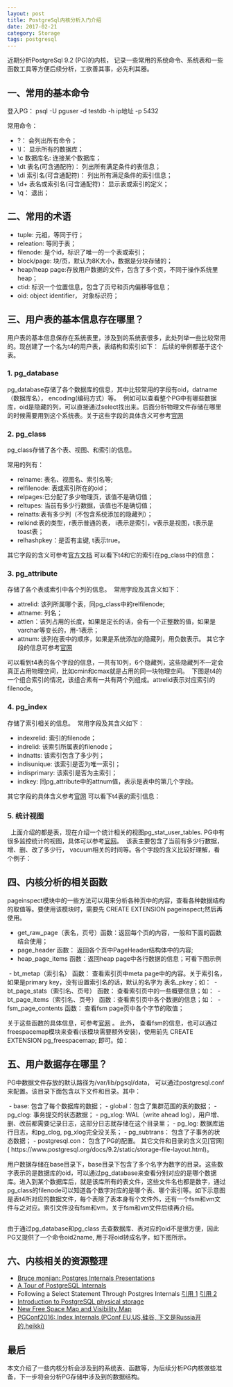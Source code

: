 ```yaml
---
layout: post
title: PostgreSql内核分析入门介绍
date: 2017-02-21
category: Storage
tags: postgresql
---
```



近期分析PostgreSql 9.2 (PG)的内核， 记录一些常用的系统命令、系统表和一些函数工具等方便后续分析，工欲善其事，必先利其器。

## 一、常用的基本命令
登入PG：  psql -U pguser  -d testdb -h ip地址 -p 5432

常用命令：
- \?： 会列出所有命令；
- \l： 显示所有的数据库；
- \c 数据库名:  连接某个数据库；
- \dt 表名(可含通配符)： 列出所有满足条件的表信息；
- \di 索引名(可含通配符)： 列出所有满足条件的索引信息；
- \d+ 表名或索引名(可含通配符)： 显示表或索引的定义；
- \q： 退出；

## 二、常用的术语
- tuple: 元祖，等同于行；
- releation: 等同于表；
- filenode: 是个id，标识了唯一的一个表或索引；
- block/page: 块/页，默认为8K大小，数据是分块存储的；
- heap/heap page:存放用户数据的文件，包含了多个页，不同于操作系统里heap；
- ctid: 标识一个位置信息，包含了页号和页内偏移等信息；
- oid:  object identifier， 对象标识符；
    
## 三、用户表的基本信息存在哪里？
用户表的基本信息保存在系统表里，涉及到的系统表很多，此处列举一些比较常用的。现创建了一个名为t4的用户表，表结构和索引如下：
<img src="{{ '/assets/post_img/postgresql-begin/t4-define.png' | prepend: site.baseurl }}" alt=""> 
后续的举例都基于这个表。

### 1. pg_database
pg_database存储了各个数据库的信息，其中比较常用的字段有oid，datname（数据库名）， encoding(编码方式）等。
<img src="{{ '/assets/post_img/postgresql-begin/pg_db.png' | prepend: site.baseurl }}" alt=""> 
例如可以查看整个PG中有哪些数据库，oid是隐藏的列，可以直接通过select找出来。后面分析物理文件存储在哪里的时候需要用到这个系统表。关于这些字段的具体含义可参考[官网](https://www.postgresql.org/docs/9.2/static/catalog-pg-database.html)
<img src="{{ '/assets/post_img/postgresql-begin/pg_db_example.png' | prepend: site.baseurl }}" alt=""> 

### 2. pg_class
pg_class存储了各个表、视图、和索引的信息。
<img src="{{ '/assets/post_img/postgresql-begin/pg_class.png' | prepend: site.baseurl }}" alt=""> 

常用的列有：
- relname: 表名、视图名、索引名等;
- relfilenode:  表或索引所在的oid；
- relpages:已分配了多少物理页，该值不是确切值；
- reltupes: 当前有多少行数据，该值也不是确切值；
- relnatts:表有多少列（不包含系统添加的隐藏列）；
- relkind:表的类型，r表示普通的表， i表示是索引，v表示是视图，t表示是toast表；
- relhashpkey：是否有主键, t表示true。

其它字段的含义可参考[官方文档](https://www.postgresql.org/docs/9.2/static/catalog-pg-class.html)
可以看下t4和它的索引在pg_class中的信息：
<img src="{{ '/assets/post_img/postgresql-begin/pg_class_ex.png' | prepend: site.baseurl }}" alt=""> 

### 3. pg_attribute
   存储了各个表或索引中各个列的信息。
<img src="{{ '/assets/post_img/postgresql-begin/pg_attr.png' | prepend: site.baseurl }}" alt=""> 
常用字段及其含义如下：
- attrelid: 该列所属哪个表，同pg_class中的relfilenode;
- attname: 列名；
- attlen：该列占用的长度，如果是定长的话，会有一个正整数的值，如果是varchar等变长的，用-1表示；
- attnum: 该列在表中的顺序，如果是系统添加的隐藏列，用负数表示。
其它字段的信息可参考[官网](https://www.postgresql.org/docs/9.2/static/catalog-pg-attribute.html)

可以看到t4表的各个字段的信息，一共有10列，6个隐藏列，这些隐藏列不一定会真正占用物理空间，比如cmin和cmax就是占用的同一块物理空间。
<img src="{{ '/assets/post_img/postgresql-begin/pg_attr_ex1.png' | prepend: site.baseurl }}" alt=""> 
下图是t4的一个组合索引的情况，该组合素有一共有两个列组成。attrelid表示对应索引的filenode。
<img src="{{ '/assets/post_img/postgresql-begin/pg_attr_ex2.png' | prepend: site.baseurl }}" alt=""> 

### 4. pg_index
   存储了索引相关的信息。
<img src="{{ '/assets/post_img/postgresql-begin/pg_index.png' | prepend: site.baseurl }}" alt=""> 
常用字段及其含义如下：
- indexrelid: 索引的filenode；
- indrelid: 该索引所属表的filenode；
- indnatts: 该索引包含了多少列；
- indisunique: 该索引是否为唯一索引；
- indisprimary: 该索引是否为主索引；
- indkey: 同pg_attribute中的attnum值，表示是表中的第几个字段。

其它字段的具体含义参考[官网](https://www.postgresql.org/docs/9.2/static/catalog-pg-index.html)
可以看下t4表的索引信息：
<img src="{{ '/assets/post_img/postgresql-begin/pg_index_ex.png' | prepend: site.baseurl }}" alt=""> 

### 5. 统计视图
   上面介绍的都是表，现在介绍一个统计相关的视图pg_stat_user_tables. PG中有很多监控统计的视图，具体可以参考[官网](https://www.postgresql.org/docs/9.2/static/monitoring-stats.html)。
<img src="{{ '/assets/post_img/postgresql-begin/pg_stat.png' | prepend: site.baseurl }}" alt=""> 
该表主要包含了当前有多少行数据，增、删、改了多少行， vacuum相关的时间等。各个字段的含义比较好理解，看个例子：
<img src="{{ '/assets/post_img/postgresql-begin/pg_stat_ex.png' | prepend: site.baseurl }}" alt=""> 

## 四、内核分析的相关函数
pageinspect模块中的一些方法可以用来分析各种页中的内容，查看各种数据结构的取值等。要使用该模块时，需要先 CREATE EXTENSION  pageinspect;然后再使用。
- get_raw_page（表名，页号）函数：返回每个页的内容，一般和下面的函数结合使用；
- page_header 函数： 返回各个页中PageHeader结构体中的内容;
- heap_page_items 函数：返回heap page中各行数据的信息；可看下图示例
<img src="{{ '/assets/post_img/postgresql-begin/pg_header.png' | prepend: site.baseurl }}" alt=""> 
- bt_metap（索引名） 函数： 查看索引页中meta page中的内容。关于索引名，如果是primary key，没有设置索引名的话，默认的名字为 表名_pkey；如：
<img src="{{ '/assets/post_img/postgresql-begin/bt_meta.png' | prepend: site.baseurl }}" alt=""> 
- bt_page_stats（索引名、页号） 函数： 查看索引页中的一些概要信息；如：
<img src="{{ '/assets/post_img/postgresql-begin/bt_page_stat.png' | prepend: site.baseurl }}" alt=""> 
- bt_page_items（索引名、页号） 函数：查看索引页中各个数据的信息；如：
<img src="{{ '/assets/post_img/postgresql-begin/bt_page_items.png' | prepend: site.baseurl }}" alt=""> 
- fsm_page_contents 函数： 查看fsm page页中各个字节的取值；

关于这些函数的具体信息，可参考[官网](https://www.postgresql.org/docs/9.2/static/pageinspect.html) 。
此外， 查看fsm的信息，也可以通过freespacemap模块来查看(该模块需要额外安装)，使用前先 CREATE EXTENSION pg_freespacemap; 即可。如：
<img src="{{ '/assets/post_img/postgresql-begin/fsm.png' | prepend: site.baseurl }}" alt=""> 

## 五、用户数据存在哪里？
PG中数据文件存放的默认路径为/var/lib/pgsql/data， 可以通过postgresql.conf来配置。该目录下面包含以下文件和目录。其中：

<img src="{{ '/assets/post_img/postgresql-begin/storage_dir.png' | prepend: site.baseurl }}" alt=""> 
- base: 包含了每个数据库的数据；
- global：包含了集群范围的表的数据；
- pg_clog: 事务提交的状态数据；
- pg_xlog: WAL（write ahead log），用户增、删、改前都需要记录日志，这部分日志就存储在这个目录里；
- pg_log: 数据库运行日志，和pg_clog, pg_xlog完全没关系；
- pg_subtrans： 包含了子事务的状态数据；
- postgresql.con： 包含了PG的配置。
其它文件和目录的含义见[官网]( https://www.postgresql.org/docs/9.2/static/storage-file-layout.html)。

用户数据存储在base目录下，base目录下包含了多个名字为数字的目录。这些数字表示的是数据库的oid，可以通过pg_database来查看分别对应的是哪个数据库。进入到某个数据库后，就是该库所有的表文件，这些文件名也都是数字，通过pg_class的filenode可以知道各个数字对应的是哪个表、哪个索引等。如下示意图是表t4所对应的数据文件，每个表除了表本身有个文件外，还有一个fsm和vm文件与之对应。索引文件没有fsm和vm，关于fsm和vm文件后续再介绍。

<img src="{{ '/assets/post_img/postgresql-begin/oid_storage.png' | prepend: site.baseurl }}" alt=""> 

由于通过pg_database和pg_class 去查数据库、表对应的oid不是很方便，因此PG又提供了一个命令oid2name, 用于将oid转成名字，如下图所示。
<img src="{{ '/assets/post_img/postgresql-begin/oid2name.png' | prepend: site.baseurl }}" alt=""> 

## 六、内核相关的资源整理
- [Bruce monjian:  Postgres Internals Presentations](https://momjian.us/main/presentations/internals.html)
- [A Tour of PostgreSQL Internals](https://www.postgresql.org/files/developer/tour.pdf)
- Following a Select Statement Through Postgres Internals
[引用 1](http://patshaughnessy.net/2014/10/13/following-a-select-statement-through-postgres-internals)
[引用 2](http://patshaughnessy.net/2014/11/11/discovering-the-computer-science-behind-postgres-indexes)
- [Introduction to PostgreSQL physical storage](http://rachbelaid.com/introduction-to-postgres-physical-storage/)
- [New Free Space Map and  Visibility Map ](https://wiki.postgresql.org/images/8/81/FSM_and_Visibility_Map.pdf)
- [PGConf2016: Index Internals (PConf EU,US,硅谷, 下文是Russia开的,heikki)](https://www.pgcon.org/2016/schedule/attachments/434_Index-internals-PGCon2016.pdf)

## 最后
本文介绍了一些内核分析会涉及到的系统表、函数等，为后续分析PG内核做些准备，下一步将会分析PG存储中涉及到的数据结构。

